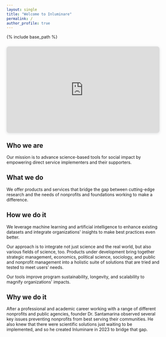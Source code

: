 ```yaml
---
layout: single
title: "Welcome to Inluminare"
permalink: /
author_profile: true
---
```


{% include base_path %}

<div style="position: relative; width: 100%; height: 0; padding-top: 56.2500%;
 padding-bottom: 0; box-shadow: 0 2px 8px 0 rgba(63,69,81,0.16); margin-top: 1.6em; margin-bottom: 0.9em; overflow: hidden;
 border-radius: 8px; will-change: transform;">
  <iframe loading="lazy" style="position: absolute; width: 100%; height: 100%; top: 0; left: 0; border: none; padding: 0;margin: 0;"
    src="https://www.canva.com/design/DAGSVuvgQvk/pS9B5CQUXKKCR7HKU9xVCQ/watch?embed&cc_lang_pref=fr&cc_load_policy=1" allowfullscreen="allowfullscreen" allow="fullscreen">
  </iframe>
</div>

## Who we are

Our mission is to advance science-based tools for social impact by empowering direct service implementers and their supporters. 

## What we do

We offer products and services that bridge the gap between cutting-edge research and the needs of nonprofits and foundations working to make a difference.

## How we do it

We leverage machine learning and artificial intelligence to enhance existing datasets and integrate organizations' insights to make best practices even better. 

Our approach is to integrate not just science and the real world, but also various fields of science, too. Products under development bring together strategic management, economics, political science, sociology, and public and nonprofit management into a holistic suite of solutions that are tried and tested to meet users’ needs.  

Our tools improve program sustainability, longevity, and scalability to magnify organizations' impacts.

## Why we do it

After a professional and academic career working with a range of different nonprofits and public agencies, founder Dr. Santamarina observed several key issues preventing nonprofits from best serving their communities. He also knew that there were scientific solutions just waiting to be implemented, and so he created Inluminare in 2023 to bridge that gap.
